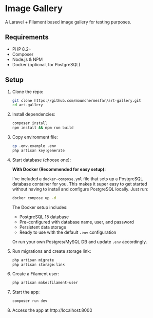 # Image Gallery

A Laravel + Filament based image gallery for testing purposes.

## Requirements

-   PHP 8.2+
-   Composer
-   Node.js & NPM
-   Docker (optional, for PostgreSQL)

## Setup

1. Clone the repo:

    ```bash
    git clone https://github.com/moundhermesfar/art-gallery.git
    cd art-gallery
    ```

2. Install dependencies:

    ```bash
    composer install
    npm install && npm run build
    ```

3. Copy environment file:

    ```bash
    cp .env.example .env
    php artisan key:generate
    ```

4. Start database (choose one):

    **With Docker (Recommended for easy setup):**

    I've included a `docker-compose.yml` file that sets up a PostgreSQL database container for you. This makes it super easy to get started without having to install and configure PostgreSQL locally. Just run:

    ```bash
    docker compose up -d
    ```

    The Docker setup includes:

    - PostgreSQL 15 database
    - Pre-configured with database name, user, and password
    - Persistent data storage
    - Ready to use with the default `.env` configuration

    Or run your own Postgres/MySQL DB and update `.env` accordingly.

5. Run migrations and create storage link:

    ```bash
    php artisan migrate
    php artisan storage:link
    ```

6. Create a Filament user:

    ```bash
    php artisan make:filament-user
    ```

7. Start the app:

    ```bash
    composer run dev
    ```

8. Access the app at http://localhost:8000
